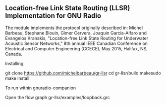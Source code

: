 Location-free Link State Routing (LLSR) Implementation for GNU Radio
--------------------------------------------------------------------

The module implements the protocol originally described in:
Michel Barbeau, Stephane Blouin, Gimer Cervera, Joaquin Garcia-Alfaro
and Evangelos Kranakis, "Location-free Link State Routing for Underwater
Acoustic Sensor Networks," 8th annual IEEE Canadian Conference on 
Electrical and Computer Engineering (CCECE), May 2015, Halifax, NS, 
Canada. 

Installing

git clone https://github.com/michelbarbeau/gr-llsr
cd gr-llsr/build 
makesudo make install

To run within gnuradio-companion

Open the flow graph  gr-llsr/examples/loopback.grc
